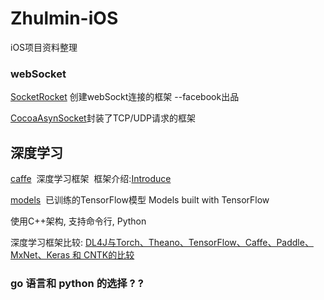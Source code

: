 # Zhulmin-iOS
iOS项目资料整理



### webSocket
[SocketRocket](https://github.com/facebook/SocketRocket) 创建webSockt连接的框架 --facebook出品
   
   
[CocoaAsynSocket]()封装了TCP/UDP请求的框架


## 深度学习
 
[caffe](https://github.com/BVLC/caffe)  深度学习框架  框架介绍:[Introduce](http://suanfazu.com/t/caffe/281)
   
[models](https://github.com/Zhulmin/models)  已训练的TensorFlow模型   Models built with TensorFlow
   
   
   
使用C++架构, 支持命令行, Python
   
     
深度学习框架比较:
[DL4J与Torch、Theano、TensorFlow、Caffe、Paddle、MxNet、Keras 和 CNTK的比较](https://deeplearning4j.org/cn/compare-dl4j-torch7-pylearn)




### go 语言和 python 的选择 ? ?
